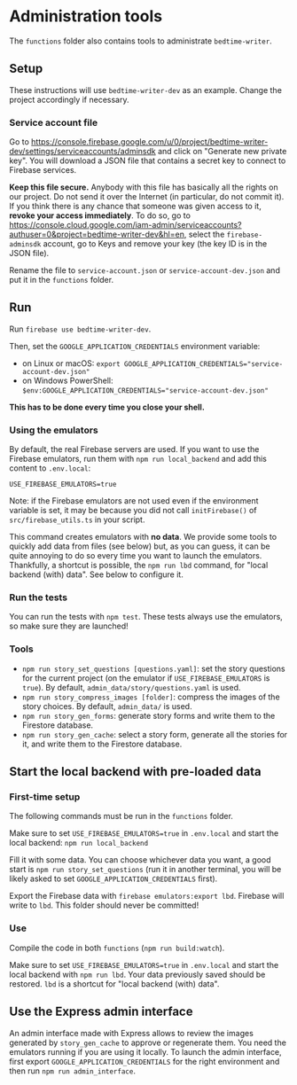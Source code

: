 # Administration tools

The `functions` folder also contains tools to administrate `bedtime-writer`.

## Setup

These instructions will use `bedtime-writer-dev` as an example. Change the project accordingly if
necessary.

### Service account file

Go to <https://console.firebase.google.com/u/0/project/bedtime-writer-dev/settings/serviceaccounts/adminsdk>
and click on "Generate new private key". You will download a JSON file that contains a secret key
to connect to Firebase services.

**Keep this file secure.** Anybody with this file has basically all the rights on our project. Do
not send it over the Internet (in particular, do not commit it). If you think there is any chance
that someone was given access to it, **revoke your access immediately**. To do so, go to
<https://console.cloud.google.com/iam-admin/serviceaccounts?authuser=0&project=bedtime-writer-dev&hl=en>,
select the `firebase-adminsdk` account, go to Keys and remove your key (the key ID is in the JSON
file).

Rename the file to `service-account.json` or `service-account-dev.json` and put it in the
`functions` folder.

## Run

Run `firebase use bedtime-writer-dev`.

Then, set the `GOOGLE_APPLICATION_CREDENTIALS` environment variable:

* on Linux or macOS: `export GOOGLE_APPLICATION_CREDENTIALS="service-account-dev.json"`
* on Windows PowerShell: `$env:GOOGLE_APPLICATION_CREDENTIALS="service-account-dev.json"`

**This has to be done every time you close your shell.**

### Using the emulators

By default, the real Firebase servers are used. If you want to use the Firebase emulators, run them
with `npm run local_backend` and add this content to `.env.local`:

```
USE_FIREBASE_EMULATORS=true
```

Note: if the Firebase emulators are not used even if the environment variable is set, it may be
because you did not call `initFirebase()` of `src/firebase_utils.ts` in your script.

This command creates emulators with **no data**. We provide some tools to quickly add data from
files (see below) but, as you can guess, it can be quite annoying to do so every time you want to
launch the emulators. Thankfully, a shortcut is possible, the `npm run lbd` command, for "local
backend (with) data". See below to configure it.

### Run the tests

You can run the tests with `npm test`. These tests always use the emulators, so make sure they are
launched!

### Tools

* `npm run story_set_questions [questions.yaml]`: set the story questions for the current project
  (on the emulator if `USE_FIREBASE_EMULATORS` is `true`). By default,
  `admin_data/story/questions.yaml` is used.
* `npm run story_compress_images [folder]`: compress the images of the story choices. By default,
  `admin_data/` is used.
* `npm run story_gen_forms`: generate story forms and write them to the Firestore database.
* `npm run story_gen_cache`: select a story form, generate all the stories for it, and write them to
  the Firestore database.

## Start the local backend with pre-loaded data

### First-time setup

The following commands must be run in the `functions` folder.

Make sure to set `USE_FIREBASE_EMULATORS=true` in `.env.local` and start the local
backend: `npm run local_backend`

Fill it with some data. You can choose whichever data you want, a good start is
`npm run story_set_questions` (run it in another terminal, you will be likely asked to set
`GOOGLE_APPLICATION_CREDENTIALS` first).

Export the Firebase data with `firebase emulators:export lbd`. Firebase will write to `lbd`. This
folder should never be committed!

### Use

Compile the code in both `functions` (`npm run build:watch`).

Make sure to set `USE_FIREBASE_EMULATORS=true` in `.env.local` and start the local backend
with `npm run lbd`. Your data previously saved should be restored. `lbd` is a shortcut for
"local backend (with) data".

## Use the Express admin interface

An admin interface made with Express allows to review the images generated by `story_gen_cache` to 
approve or regenerate them. You need the emulators running if you are using it locally. To launch 
the admin interface, first export `GOOGLE_APPLICATION_CREDENTIALS` for the right environment and 
then run `npm run admin_interface`.
